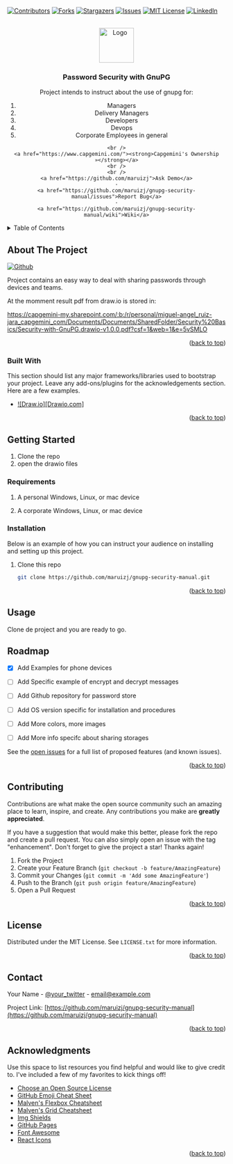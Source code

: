 <!-- Improved compatibility of back to top link: See: https://github.com/othneildrew/Best-README-Template/pull/73 -->
<a name="readme-top"></a>
<!--
*** Thanks for checking out the Best-README-Template. If you have a suggestion
*** that would make this better, please fork the repo and create a pull request
*** or simply open an issue with the tag "enhancement".
*** Don't forget to give the project a star!
*** Thanks again! Now go create something AMAZING! :D
-->



<!-- PROJECT SHIELDS -->
<!--
*** I'm using markdown "reference style" links for readability.
*** Reference links are enclosed in brackets [ ] instead of parentheses ( ).
*** See the bottom of this document for the declaration of the reference variables
*** for contributors-url, forks-url, etc. This is an optional, concise syntax you may use.
*** https://www.markdownguide.org/basic-syntax/#reference-style-links
-->
[![Contributors][contributors-shield]][contributors-url]
[![Forks][forks-shield]][forks-url]
[![Stargazers][stars-shield]][stars-url]
[![Issues][issues-shield]][issues-url]
[![MIT License][license-shield]][license-url]
[![LinkedIn][linkedin-shield]][linkedin-url]



<!-- PROJECT LOGO -->
<br />
<div align="center">
  <a href="https://capgemini.github.io">
    <img src="https://avatars.githubusercontent.com/u/1049773?s=200&v=4" alt="Logo" width="80" height="80">
  </a>

  <h3 align="center">Password Security with GnuPG</h3>

  <p align="center">
    Project intends to instruct about the use of gnupg for:

  1. Managers
  2. Delivery Managers
  3. Developers
  4. Devops
  5. Corporate Employees in general
  
    <br />
    <a href="https://www.capgemini.com/"><strong>Capgemini's Ownership »</strong></a>
    <br />
    <br />
    <a href="https://github.com/maruizj">Ask Demo</a>
    ·
    <a href="https://github.com/maruizj/gnupg-security-manual/issues">Report Bug</a>
    ·
    <a href="https://github.com/maruizj/gnupg-security-manual/wiki">Wiki</a>
  </p>
</div>



<!-- TABLE OF CONTENTS -->
<details>
  <summary>Table of Contents</summary>
  <ol>
    <li>
      <a href="#about-the-project">About The Project</a>
      <ul>
        <li><a href="#built-with">Built With</a></li>
      </ul>
    </li>
    <li>
      <a href="#getting-started">Getting Started</a>
      <ul>
        <li><a href="#prerequisites">Prerequisites</a></li>
        <li><a href="#installation">Installation</a></li>
      </ul>
    </li>
    <li><a href="#usage">Usage</a></li>
    <li><a href="#roadmap">Roadmap</a></li>
    <li><a href="#contributing">Contributing</a></li>
    <li><a href="#license">License</a></li>
    <li><a href="#contact">Contact</a></li>
    <li><a href="#acknowledgments">Acknowledgments</a></li>
  </ol>
</details>



<!-- ABOUT THE PROJECT -->
## About The Project

[![Github][product-screenshot]](https://github.com/maruizj/gnupg-security-manual/blob/main/README.md)


Project contains an easy way to deal with sharing passwords through devices and teams.

At the momment result pdf from draw.io is stored in: 

https://capgemini-my.sharepoint.com/:b:/r/personal/miguel-angel_ruiz-jara_capgemini_com/Documents/Documents/SharedFolder/Security%20Basics/Security-with-GnuPG.drawio-v1.0.0.pdf?csf=1&web=1&e=5vSMLO

<p align="right">(<a href="#readme-top">back to top</a>)</p>



### Built With

This section should list any major frameworks/libraries used to bootstrap your project. Leave any add-ons/plugins for the acknowledgements section. Here are a few examples.

* [![Draw.io][Drawio.com]][Drawio-url]


<p align="right">(<a href="#readme-top">back to top</a>)</p>



<!-- GETTING STARTED -->
## Getting Started


1. Clone the repo
2. open the drawio files

### Requirements


1. A personal Windows, Linux, or mac device

2. A corporate Windows, Linux, or mac device



### Installation

Below is an example of how you can instruct your audience on installing and setting up this project. 

1. Clone this repo
   ```sh
   git clone https://github.com/maruizj/gnupg-security-manual.git
   ```



<p align="right">(<a href="#readme-top">back to top</a>)</p>



<!-- USAGE EXAMPLES -->
## Usage


Clone de project and you are ready to go.


<!-- ROADMAP -->
## Roadmap

- [x] Add Examples for phone devices
- [ ] Add Specific example of encrypt and decrypt messages
- [ ] Add Github repository for password store
- [ ] Add OS version specific for installation and procedures
- [ ] Add More colors, more images
- [ ] Add More info specifc about sharing storages


See the [open issues](https://github.com/maruizj/gnupg-security-manual/issues) for a full list of proposed features (and known issues).

<p align="right">(<a href="#readme-top">back to top</a>)</p>



<!-- CONTRIBUTING -->
## Contributing

Contributions are what make the open source community such an amazing place to learn, inspire, and create. Any contributions you make are **greatly appreciated**.

If you have a suggestion that would make this better, please fork the repo and create a pull request. You can also simply open an issue with the tag "enhancement".
Don't forget to give the project a star! Thanks again!

1. Fork the Project
2. Create your Feature Branch (`git checkout -b feature/AmazingFeature`)
3. Commit your Changes (`git commit -m 'Add some AmazingFeature'`)
4. Push to the Branch (`git push origin feature/AmazingFeature`)
5. Open a Pull Request

<p align="right">(<a href="#readme-top">back to top</a>)</p>



<!-- LICENSE -->
## License

Distributed under the MIT License. See `LICENSE.txt` for more information.

<p align="right">(<a href="#readme-top">back to top</a>)</p>



<!-- CONTACT -->
## Contact

Your Name - [@your_twitter](https://twitter.com/mikzuit) - email@example.com

Project Link: [https://github.com/maruizj/gnupg-security-manual](https://github.com/maruizj/gnupg-security-manual)

<p align="right">(<a href="#readme-top">back to top</a>)</p>



<!-- ACKNOWLEDGMENTS -->
## Acknowledgments

Use this space to list resources you find helpful and would like to give credit to. I've included a few of my favorites to kick things off!

* [Choose an Open Source License](https://choosealicense.com)
* [GitHub Emoji Cheat Sheet](https://www.webpagefx.com/tools/emoji-cheat-sheet)
* [Malven's Flexbox Cheatsheet](https://flexbox.malven.co/)
* [Malven's Grid Cheatsheet](https://grid.malven.co/)
* [Img Shields](https://shields.io)
* [GitHub Pages](https://pages.github.com)
* [Font Awesome](https://fontawesome.com)
* [React Icons](https://react-icons.github.io/react-icons/search)

<p align="right">(<a href="#readme-top">back to top</a>)</p>



<!-- MARKDOWN LINKS & IMAGES -->
<!-- https://www.markdownguide.org/basic-syntax/#reference-style-links -->
[contributors-shield]: https://img.shields.io/github/contributors/othneildrew/Best-README-Template.svg?style=for-the-badge
[contributors-url]: https://github.com/othneildrew/Best-README-Template/graphs/contributors
[forks-shield]: https://img.shields.io/github/forks/othneildrew/Best-README-Template.svg?style=for-the-badge
[forks-url]: https://github.com/othneildrew/Best-README-Template/network/members
[stars-shield]: https://img.shields.io/github/stars/othneildrew/Best-README-Template.svg?style=for-the-badge
[stars-url]: https://github.com/othneildrew/Best-README-Template/stargazers
[issues-shield]: https://img.shields.io/github/issues/othneildrew/Best-README-Template.svg?style=for-the-badge
[issues-url]: https://github.com/othneildrew/Best-README-Template/issues
[license-shield]: https://img.shields.io/github/license/othneildrew/Best-README-Template.svg?style=for-the-badge
[license-url]: https://github.com/othneildrew/Best-README-Template/blob/master/LICENSE.txt
[linkedin-shield]: https://img.shields.io/badge/-LinkedIn-black.svg?style=for-the-badge&logo=linkedin&colorB=555
[linkedin-url]: https://es.linkedin.com/in/ruizmiguel/es
[product-screenshot]: https://upload.wikimedia.org/wikipedia/commons/thumb/9/91/Octicons-mark-github.svg/240px-Octicons-mark-github.svg.png
[Azure.com]: https://img.shields.io/badge/azure-89CFF0?style=for-the-badge&logo=microsoft&logoColor=white
[Azure-url]: https://azure.microsoft.com/en-us
[Terraform-url]: https://terraform.io
[Terraform.com]: https://img.shields.io/badge/terraform-CCCCCC?style=for-the-badge&logo=terraform&logoColor=blue
[Docker-url]: https://docker.com
[Docker.com]: https://img.shields.io/badge/docker-384d54?style=for-the-badge&logo=docker&logoColor=blue
[Drawio-url]: https://app.diagrams.net/
[Drawio.net]: https://img.shields.io/badge/drawio-ffa500?style=for-the-badge&logo=diagrams.net&logoColor=blue
[Golang-url]: https://go.dev
[Golang.com]: https://img.shields.io/badge/golang-33FFFF?style=for-the-badge&logo=go&logoColor=blue